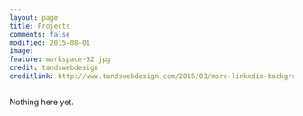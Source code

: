 ```yaml
---
layout: page
title: Projects
comments: false
modified: 2015-08-01
image:
feature: workspace-02.jpg
credit: tandswebdesign
creditlink: http://www.tandswebdesign.com/2015/03/more-linkedin-background
---
```


Nothing here yet.
